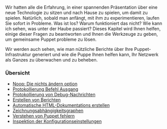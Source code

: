 Wir hatten alle die Erfahrung, in einer spannenden Präsentation über eine neue Technologie zu sitzen und nach Hause zu spielen, um damit zu spielen. Natürlich, sobald man anfängt, mit ihm zu experimentieren, laufen Sie sofort in Probleme. Was ist los? Warum funktioniert das nicht? Wie kann ich sehen, was unter der Haube passiert? Dieses Kapitel wird Ihnen helfen, einige dieser Fragen zu beantworten und Ihnen die Werkzeuge zu geben, um gemeinsame Puppet probleme zu lösen.

Wir werden auch sehen, wie man nützliche Berichte über Ihre Puppet-Infrastruktur generiert und wie die Puppe Ihnen helfen kann, Ihr Netzwerk als Ganzes zu überwachen und zu beheben.

### Übersicht

* [Noop: Die nichts ändern option](../puppet-monitoring-reporting-noop)
* [Protokollierung Befehl Ausgang](../puppet-monitoring-reporting-befehl-ausgabe)
* [Protokollierung von Debug-Nachrichten](../puppet-monitoring-reporting-debug)
* [Erstellen von Berichten](../puppet-monitoring-reporting-berichte)
* [Automatische HTML-Dokumentations erstellen](../puppet-monitoring-reporting-doc-auto)
* [Zeichnungsabhängigkeitsgraphen](../puppet-monitoring-reporting-depend-graphen)
* [Verstehen von Puppet fehlern](../puppet-monitoring-reporting-fehler)
* [Inspektion der Konfigurationseinstellungen](../puppet-monitoring-reporting-inspection)